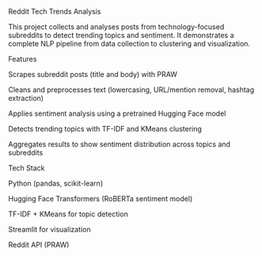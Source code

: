 Reddit Tech Trends Analysis

This project collects and analyses posts from technology-focused subreddits to detect trending topics and sentiment. It demonstrates a complete NLP pipeline from data collection to clustering and visualization.

Features

Scrapes subreddit posts (title and body) with PRAW

Cleans and preprocesses text (lowercasing, URL/mention removal, hashtag extraction)

Applies sentiment analysis using a pretrained Hugging Face model

Detects trending topics with TF-IDF and KMeans clustering

Aggregates results to show sentiment distribution across topics and subreddits


Tech Stack

Python (pandas, scikit-learn)

Hugging Face Transformers (RoBERTa sentiment model)

TF-IDF + KMeans for topic detection

Streamlit for visualization

Reddit API (PRAW)

